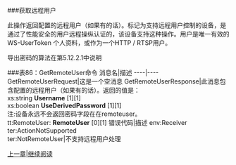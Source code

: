 ###获取远程用户

此操作返回配置的远程用户（如果有的话）。标记为支持远程用户控制的设备，是通过了性能安全的用户远程操纵认证的，该设备支持这种操作。用户是唯一有效的WS-UserToken 个人资料，或作为一个HTTP / RTSP用户。


导出密码的算法在第5.12.2.1中说明

###表86：GetRemoteUser命令
消息名|描述
----|----
GetRemoteUserRequest|这是一个空消息
GetRemoteUserResponse|此消息包含配置的远程用户（如果有的话）。返回的值是：<br />xs:string **Username** [1][1]<br />xs:boolean **UseDerivedPassword** [1][1]<br />注:设备永远不会返回密码字段在在remoteuser。<br />tt:RemoteUser: **RemoteUser** [0][1]
错误代码|描述
env:Receiver<br />ter:ActionNotSupported<br />ter:NotRemoteUser|不支持远程用户处理




[上一章](08.04.20.md)|[继续阅读](08.04.22.md)





